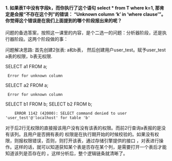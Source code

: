 #### 1. 如果表T中没有字段k，而你执行了这个语句 select * from T where k=1, 那肯定是会报“不存在这个列”的错误： “Unknown column ‘k’ in ‘where clause’”。你觉得这个错误是在我们上面提到的哪个阶段报出来的呢？
    
问题的备选答案，按照这一课里的内容，是个二选一的问题：分析器阶段，还是执行器阶段。这两个阶段做的事：

问题解决思路: 首先创建2张表: a和b表， 然后创建用户user_test。赋予user_test a表的权限，b表无权限.

SELECT a1 FROM a;
```
 Error for unknown column
```
SELECT a2 FROM a;
```
 Error for unknown column
```
SELECT b1 FROM b;
SELECT b2 FROM b;
```
    ERROR 1142 (42000): SELECT command denied to user 'user_test'@'localhost' for table 'b'
```

对于后2行无权限的直接报该用户没有没有该表的权限。而前2行查询a表报的是没有该列。且用户是否拥有表的
权限是在执行期开始的时候校验的。如果没有权限，则报权限错误，否则，则打开该表，通过存储引擎提供的接口
，对表进行操作。这样的话，就可以知道获知某个表是否存在某个列，是需要打开一个表后才能知道该列是否存在的
。这样分析后，整个逻辑链条就清晰了。
